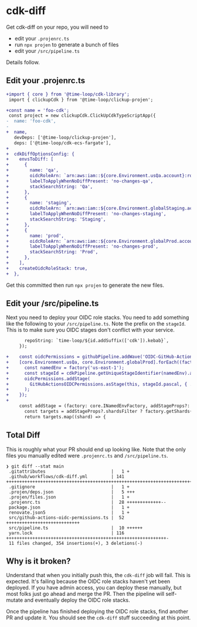 # cdk-diff

Get cdk-diff on your repo, you will need to
- edit your `.projenrc.ts`
- run `npx projen` to generate a bunch of files
- edit your `/src/pipeline.ts`

Details follow.

## Edit your .projenrc.ts

```diff
+import { core } from '@time-loop/cdk-library';
 import { clickupCdk } from '@time-loop/clickup-projen';

+const name = 'foo-cdk';
 const project = new clickupCdk.ClickUpCdkTypeScriptApp({
-  name: 'foo-cdk',
-
+  name,
   devDeps: ['@time-loop/clickup-projen'],
   deps: ['@time-loop/cdk-ecs-fargate'],
+
+  cdkDiffOptionsConfig: {
+    envsToDiff: [
+      {
+        name: 'qa',
+        oidcRoleArn: `arn:aws:iam::${core.Environment.usQa.account}:role/${name}-github-actions-role`,
+        labelToApplyWhenNoDiffPresent: 'no-changes-qa',
+        stackSearchString: 'Qa',
+      },
+      {
+        name: 'staging',
+        oidcRoleArn: `arn:aws:iam::${core.Environment.globalStaging.account}:role/${name}-github-actions-role`,
+        labelToApplyWhenNoDiffPresent: 'no-changes-staging',
+        stackSearchString: 'Staging',
+      },
+      {
+        name: 'prod',
+        oidcRoleArn: `arn:aws:iam::${core.Environment.globalProd.account}:role/${name}-github-actions-role`,
+        labelToApplyWhenNoDiffPresent: 'no-changes-prod',
+        stackSearchString: 'Prod',
+      },
+    ],
+    createOidcRoleStack: true,
+  },
```

Get this committed then run `npx projen` to generate the new files.

## Edit your /src/pipeline.ts

Next you need to deploy your OIDC role stacks.
You need to add something like the following to your `/src/pipeline.ts`.
Note the prefix on the `stageId`.
This is to make sure you OIDC stages don't conflict with your service.

```diff
       repoString: `time-loop/${id.addSuffix(['cdk']).kebab}`,
     });

+    const oidcPermissions = githubPipeline.addWave('OIDC-GitHub-Actions-Permissions');
+    [core.Environment.usQa, core.Environment.globalProd].forEach((factory) => {
+      const namedEnv = factory('us-east-1');
+      const stageId = cdkPipeline.getUniqueStageIdentifier(namedEnv).addPrefix(['oidc']);
+      oidcPermissions.addStage(
+        GitHubActionsOIDCPermissions.asStage(this, stageId.pascal, { ...commonProps, namedEnv }),
+      );
+    });
+
     const addStage = (factory: core.INamedEnvFactory, addStageProps?: AddStageProps): Stage[] => {
       const targets = addStageProps?.shardsFilter ? factory.getShards(addStageProps.shardsFilter) : factory.shards;
       return targets.map((shard) => {
```

## Total Diff

This is roughly what your PR should end up looking like.
Note that the only files you manually edited were `.projenrc.ts` and `/src/pipeline.ts`.

```
❯ git diff --stat main
 .gitattributes                         |   1 +
 .github/workflows/cdk-diff.yml         | 141 ++++++++++++++++++++++++++++++++++++++++++++++++++++++++++++++++++++++++++++
 .gitignore                             |   1 +
 .projen/deps.json                      |   5 +++
 .projen/files.json                     |   1 +
 .projenrc.ts                           |  28 +++++++++++++--
 package.json                           |   1 +
 renovate.json5                         |   1 +
 src/github-actions-oidc-permissions.ts |  52 ++++++++++++++++++++++++++++
 src/pipeline.ts                        |  10 ++++++
 yarn.lock                              | 116 +++++++++++++++++++++++++++++++++++++++++++++++++++++++++++++-
 11 files changed, 354 insertions(+), 3 deletions(-)
```

## Why is it broken?

Understand that when you initially push this, the `cdk-diff` job will fail.
This is expected. It's failing because the OIDC role stacks haven't yet been deployed.
If you have admin access, you can deploy these manually,
but most folks just go ahead and merge the PR.
Then the pipeline will self-mutate and eventually deploy the OIDC role stacks.

Once the pipeline has finished deploying the OIDC role stacks,
find another PR and update it.
You should see the `cdk-diff` stuff succeeding at this point.
